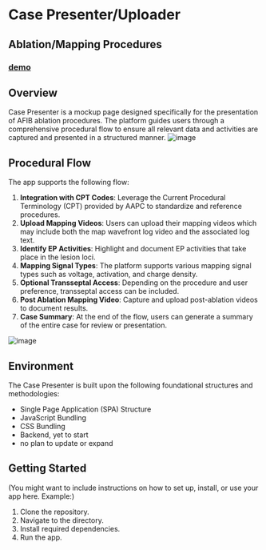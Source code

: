 # Case Presenter/Uploader
## Ablation/Mapping Procedures

### [demo](https://case826.netlify.app/)

## Overview

Case Presenter is a mockup page designed specifically for the presentation of AFIB ablation procedures. The platform guides users through a comprehensive procedural flow to ensure all relevant data and activities are captured and presented in a structured manner.
![image](https://github.com/metatatt/handChecker/assets/100538673/68c6a5b8-3539-4c1e-b7c4-d6fe479fd332)

## Procedural Flow

The app supports the following flow:

1. **Integration with CPT Codes**: Leverage the Current Procedural Terminology (CPT) provided by AAPC to standardize and reference procedures.
2. **Upload Mapping Videos**: Users can upload their mapping videos which may include both the map wavefront log video and the associated log text.
3. **Identify EP Activities**: Highlight and document EP activities that take place in the lesion loci.
4. **Mapping Signal Types**: The platform supports various mapping signal types such as voltage, activation, and charge density.
5. **Optional Transseptal Access**: Depending on the procedure and user preference, transseptal access can be included.
6. **Post Ablation Mapping Video**: Capture and upload post-ablation videos to document results.
7. **Case Summary**: At the end of the flow, users can generate a summary of the entire case for review or presentation.

![image](https://github.com/metatatt/case826/assets/100538673/84eab349-273a-45a4-b1ae-0fb664d27bfa)

## Environment

The Case Presenter is built upon the following foundational structures and methodologies:

- Single Page Application (SPA) Structure
- JavaScript Bundling
- CSS Bundling
- Backend, yet to start
- no plan to update or expand

## Getting Started

(You might want to include instructions on how to set up, install, or use your app here. Example:)

1. Clone the repository.
2. Navigate to the directory.
3. Install required dependencies.
4. Run the app.
